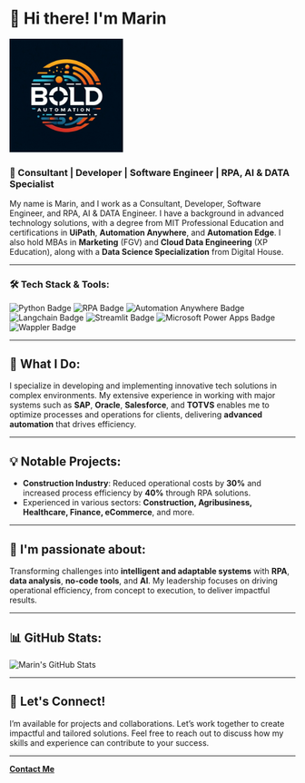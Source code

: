 # 👋 Hi there! I'm Marin

<img src="https://github.com/mozartmarin/mozartmarin/blob/main/BOLD_Automation_Logo_01.jpg" alt="Marin's Profile Picture" width="200"/>

### 🚀 Consultant | Developer | Software Engineer | RPA, AI & DATA Specialist

My name is Marin, and I work as a Consultant, Developer, Software Engineer, and RPA, AI & DATA Engineer. I have a background in advanced technology solutions, with a degree from MIT Professional Education and certifications in **UiPath**, **Automation Anywhere**, and **Automation Edge**. I also hold MBAs in **Marketing** (FGV) and **Cloud Data Engineering** (XP Education), along with a **Data Science Specialization** from Digital House.

---

### 🛠 Tech Stack & Tools:

![Python Badge](https://img.shields.io/badge/Code-Python-blue)
![RPA Badge](https://img.shields.io/badge/RPA-UiPath-red)
![Automation Anywhere Badge](https://img.shields.io/badge/RPA-Automation_Anywhere-orange)
![Langchain Badge](https://img.shields.io/badge/AI-Langchain-green)
![Streamlit Badge](https://img.shields.io/badge/Web-Streamlit-red)
![Microsoft Power Apps Badge](https://img.shields.io/badge/Low_Code-Microsoft_Power_Apps-purple)
![Wappler Badge](https://img.shields.io/badge/Low_Code-Wappler-blueviolet)

---

## 💼 What I Do:
I specialize in developing and implementing innovative tech solutions in complex environments. My extensive experience in working with major systems such as **SAP**, **Oracle**, **Salesforce**, and **TOTVS** enables me to optimize processes and operations for clients, delivering **advanced automation** that drives efficiency.

---

## 💡 Notable Projects:
- **Construction Industry**: Reduced operational costs by **30%** and increased process efficiency by **40%** through RPA solutions.
- Experienced in various sectors: **Construction, Agribusiness, Healthcare, Finance, eCommerce**, and more.

---

## 🌱 I'm passionate about:
Transforming challenges into **intelligent and adaptable systems** with **RPA**, **data analysis**, **no-code tools**, and **AI**. My leadership focuses on driving operational efficiency, from concept to execution, to deliver impactful results.

---

## 📊 GitHub Stats:
![Marin's GitHub Stats](https://github-readme-stats.vercel.app/api?username=mozartmarin&show_icons=true&theme=radical)

---

## 💬 Let's Connect!
I’m available for projects and collaborations. Let’s work together to create impactful and tailored solutions. Feel free to reach out to discuss how my skills and experience can contribute to your success.

---
**[Contact Me](mailto:marin.bebold@gmail.com)**
